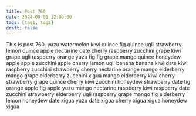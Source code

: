 ```yaml
---
title: Post 760
date: 2024-09-01 12:00:00
tags: [tag1, tag2]
draft: false
---
```

This is post 760.
yuzu
watermelon
kiwi
quince
fig
quince
ugli
strawberry
lemon
quince
apple
nectarine
date
cherry
raspberry
zucchini
grape
kiwi
grape
ugli
raspberry
orange
yuzu
fig
fig
grape
mango
quince
honeydew
apple
apple
zucchini
apple
cherry
lemon
ugli
banana
banana
kiwi
date
kiwi
raspberry
zucchini
strawberry
cherry
nectarine
orange
mango
elderberry
mango
grape
elderberry
zucchini
xigua
mango
elderberry
kiwi
cherry
strawberry
grape
quince
cherry
kiwi
zucchini
honeydew
strawberry
date
fig
orange
apple
fig
apple
yuzu
mango
nectarine
raspberry
kiwi
raspberry
date
zucchini
strawberry
elderberry
ugli
raspberry
grape
mango
fig
elderberry
lemon
honeydew
date
xigua
yuzu
date
xigua
cherry
xigua
xigua
honeydew
xigua
